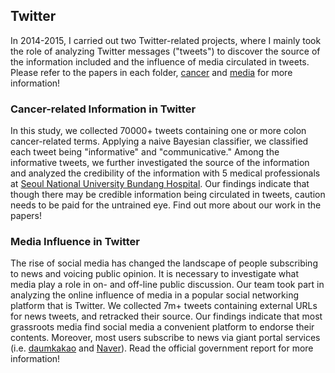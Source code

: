## Twitter

In 2014-2015, I carried out two Twitter-related projects, where I mainly took the role of analyzing Twitter messages ("tweets") to discover the source of the information included and the influence of media circulated in tweets. Please refer to the papers in each folder, [cancer](https://github.com/atsohyun/twitter/tree/master/cancer) and [media](https://github.com/atsohyun/twitter/tree/master/media) for more information!

### Cancer-related Information in Twitter
In this study, we collected 70000+ tweets containing one or more colon cancer-related terms. Applying a naive Bayesian classifier, we classified each tweet being "informative" and "communicative." Among the informative tweets, we further investigated the source of the information and analyzed the credibility of the information with 5 medical professionals at [Seoul National University Bundang Hospital](https://www.snubh.org). Our findings indicate that though there may be credible information being circulated in tweets, caution needs to be paid for the untrained eye. Find out more about our work in the papers! 

### Media Influence in Twitter
The rise of social media has changed the landscape of people subscribing to news and voicing public opinion. It is necessary to investigate what media play a role in on- and off-line public discussion. Our team took part in analyzing the online influence of media in a popular social networking platform that is Twitter. We collected 7m+ tweets containing external URLs for news tweets, and retracked their source. Our findings indicate that most grassroots media find social media a convenient platform to endorse their contents. Moreover, most users subscribe to news via giant portal services (i.e. [daumkakao](www.daum.net) and [Naver](www.naver.com)). Read the official government report for more information!